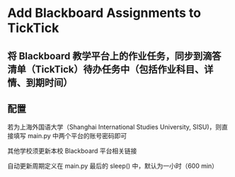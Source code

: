 # Add Blackboard Assignments to TickTick
## 将 Blackboard 教学平台上的作业任务，同步到滴答清单（TickTick）待办任务中（包括作业科目、详情、到期时间）
## 配置
若为上海外国语大学（Shanghai International Studies University, SISU)，则直接填写 main.py 中两个平台的账号密码即可

其他学校须更新本校 Blackboard 平台相关链接

自动更新周期定义在 main.py 最后的 sleep() 中，默认为一小时（600 min）

